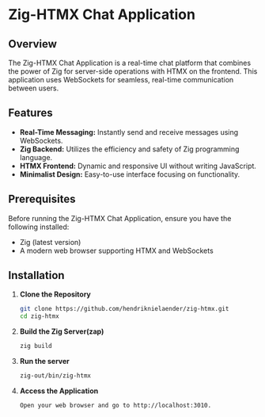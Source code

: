 # Zig-HTMX Chat Application

## Overview

The Zig-HTMX Chat Application is a real-time chat platform that combines the power of Zig for server-side operations with HTMX on the frontend. This application uses WebSockets for seamless, real-time communication between users.

## Features

- **Real-Time Messaging:** Instantly send and receive messages using WebSockets.
- **Zig Backend:** Utilizes the efficiency and safety of Zig programming language.
- **HTMX Frontend:** Dynamic and responsive UI without writing JavaScript.
- **Minimalist Design:** Easy-to-use interface focusing on functionality.

## Prerequisites

Before running the Zig-HTMX Chat Application, ensure you have the following installed:
- Zig (latest version)
- A modern web browser supporting HTMX and WebSockets

## Installation

1. **Clone the Repository**
   ```bash
   git clone https://github.com/hendriknielaender/zig-htmx.git
   cd zig-htmx
   ```
1. **Build the Zig Server(zap)**
   ```bash
   zig build
   ```
1. **Run the server**
   ```bash
   zig-out/bin/zig-htmx
   ```
1. **Access the Application**
   ```bash
   Open your web browser and go to http://localhost:3010.
   ```
